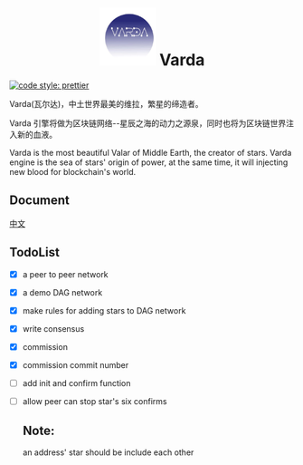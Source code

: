 <h1 align=center><img src="./src/images/logo.jpeg" width=100/> Varda </h1>

[![code style: prettier](https://img.shields.io/badge/code_style-prettier-ff69b4.svg?style=flat-square)](https://github.com/prettier/prettier)

Varda(瓦尔达)，中土世界最美的维拉，繁星的缔造者。

Varda 引擎将做为区块链网络--星辰之海的动力之源泉，同时也将为区块链世界注入新的血液。

Varda is the most beautiful Valar of Middle Earth, the creator of stars.
Varda engine is the sea of stars' origin of power, at the same time, it will injecting new blood for blockchain's world.

## Document
[中文](https://github.com/VardaIO/varda/blob/master/docs/zh-cn/README.md)


## TodoList

* [x] a peer to peer network
* [x] a demo DAG network
* [x] make rules for adding stars to DAG network
* [x] write consensus
* [x] commission
* [x] commission commit number
* [ ] add init and confirm function
* [ ] allow peer can stop star's six confirms

  ## Note:

  an address' star should be include each other
